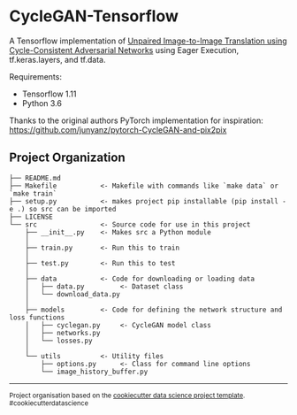 CycleGAN-Tensorflow
==============================

A Tensorflow implementation of [Unpaired Image-to-Image Translation using Cycle-Consistent Adversarial Networks](https://arxiv.org/abs/1703.10593) using Eager Execution, tf.keras.layers, and tf.data.

Requirements:

- Tensorflow 1.11
- Python 3.6

Thanks to the original authors PyTorch implementation for inspiration: https://github.com/junyanz/pytorch-CycleGAN-and-pix2pix

Project Organization
------------

    ├── README.md
    ├── Makefile           <- Makefile with commands like `make data` or `make train`
    ├── setup.py           <- makes project pip installable (pip install -e .) so src can be imported
    ├── LICENSE
    └── src                <- Source code for use in this project
        ├── __init__.py    <- Makes src a Python module
        │
        ├── train.py       <- Run this to train
        │
        ├── test.py        <- Run this to test
        │
        ├── data           <- Code for downloading or loading data  
        │   ├── data.py         <- Dataset class
        │   └── download_data.py
        │
        ├── models         <- Code for defining the network structure and loss functions
        │   ├── cyclegan.py     <- CycleGAN model class
        │   ├── networks.py
        │   └── losses.py
        │
        └── utils          <- Utility files
            ├── options.py      <- Class for command line options
            └── image_history_buffer.py

--------

<p><small>Project organisation based on the <a target="_blank" href="https://drivendata.github.io/cookiecutter-data-science/">cookiecutter data science project template</a>. #cookiecutterdatascience</small></p>
